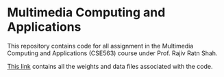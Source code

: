 # Multimedia Computing and Applications

This repository contains code for all assignment in the Multimedia Computing and Applications (CSE563) course under Prof. Rajiv Ratn Shah.

<a href="https://drive.google.com/drive/folders/1nl5h0P1m1DZmnuk2zvMpLhZjFGGwsTZP?usp=sharing">This link</a> contains all the weights and data files associated with the code.

